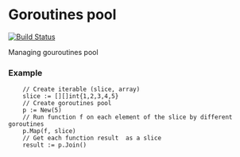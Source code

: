# Goroutines pool
[![Build Status](https://travis-ci.org/DukeLog/gopool.svg?branch=master)](https://travis-ci.org/DukeLog/gopool)

Managing gouroutines pool

### Example
```
    // Create iterable (slice, array)
	slice := [][]int{1,2,3,4,5}
	// Create goroutines pool
	p := New(5)
	// Run function f on each element of the slice by different goroutines
	p.Map(f, slice)
	// Get each function result  as a slice
	result := p.Join()
